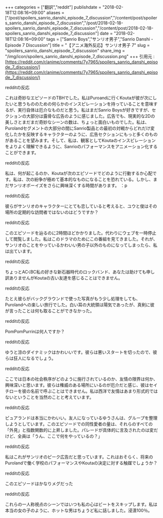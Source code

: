 +++
categories = ["翻訳","reddit"]
publishdate = "2018-02-18T12:08:16+09:00"
aliases = ["/post/spoilers_sanrio_danshi_episode_7_discussion","/content/post/spoilers_sanrio_danshi_episode_7_discussion","/post/2018-02-18-spoilers_sanrio_danshi_episode_7_discussion","/content/post/2018-02-18-spoilers_sanrio_danshi_episode_7_discussion"]
date = "2018-02-18T12:08:16+09:00"
tags = ["Sanrio Boys","サンリオ男子","Sanrio Danshi - Episode 7 Discussion"]
title = "【アニメ海外反応】サンリオ男子 7"
slug = "spoilers_sanrio_danshi_episode_7_discussion"
share_img = "/img/icon/spoilers_sanrio_danshi_episode_7_discussion.png"
+++
引用元 : [https://reddit.com/r/anime/comments/7y7965/spoilers_sanrio_danshi_episode_7_discussion/](https://reddit.com/r/anime/comments/7y7965/spoilers_sanrio_danshi_episode_7_discussion/)

<p><span class="reddit-comment">redditの反応</span></p>これは奇妙なエピソードのTBHでした。私はPuroandに行くKoutaが彼が次にしたいと思うもののための何らかのインスピレーションを持っていることを意味するが、実行自体は厄介なものだと思う。私はまだSanrio Boysが好きですが、セクションの大部分は露骨な広告のように感じました。広告でも、現実的な2Dの美しさとまだまだ奇妙なシーンの数は、ちょっと面白いものでした。私は、Purolandセグメントの大部分の間にSanrio製品との最初の対戦からどれだけ変化したかを反映するキャラクターのように、広告セクションにもっと多くのものがあることを望みます。そして、私は、観客としてKoutaのインスピレーションをよりよく理解できるように、Sanrioのパフォーマンスをアニメーション化することができます。

<p><span class="reddit-comment">redditの反応</span></p>私は、何が起こるのか、Koutaが次のエピソードでどのように行動するか心配です。私は、次の紛争が極めて基本的なものになることを恐れている。しかし、まだサンリオボーイズをさらに興味深くする時間があります。 ：p

<p><span class="reddit-comment">redditの反応</span></p>彼らがサンリオのキャラクターにとても恋していると考えると、ユウと俊はその場所の定期的な訪問者ではないのはどうですか？

<p><span class="reddit-comment">redditの反応</span></p>このエピソードを辿るのに2時間ほどかかりました。代わりにウェブを一時停止して閲覧しました。私はこのドラマのためにこの番組を見てきました。それが、サンリオのことをやっているかわいい男の子以外のものになってしまったら、私は出ています。

<p><span class="reddit-comment">redditの反応</span></p>ちょっとAC☇BC私の好きな新石器時代のロックバンド、あなたは助けても申し訳ありませんがKoutaの古い友達を感じることはできません。

<p><span class="reddit-comment">redditの反応</span></p>たとえ彼らがバックグラウンドで使った写真がもう少し処理をしても、Purolandへの楽しい旅行でした。白い耳の大統領は陽気であったが、真剣に彼が言ったことは何も取ることができなかった。

<p><span class="reddit-comment">redditの反応</span></p>PomPomPurrinは何人ですか？

<p><span class="reddit-comment">redditの反応</span></p>ゆうと涼のダイナミックはかわいいです。彼らは悪いスタートを切ったので、彼らは狂人になるでしょう。

<p><span class="reddit-comment">redditの反応</span></p>ここでは日本の社会秩序がどのように施行されているのか、友情の限界は何か、興味深いと思います。彼らは権威のある場所にいるのが厄介だと感じ、彼はセイチローを彼の名前で呼ぶことはできません。私は西洋で友情はあまり形式的ではないということを当然のことと考えています。

<p><span class="reddit-comment">redditの反応</span></p>ピュアランドは本当にかわいい。友人になっているゆうさんは、グループを整理しようとしています。このエピソードでの同性愛者の量は、それらのすべての「外見」と指数関数的に上昇しました。パレードが具体的に言及されたのは変だけど、全員は「うん、ここで何をやっているの？」

<p><span class="reddit-comment">redditの反応</span></p>私はこれがサンリオのピーク広告だと思っています。これはおそらく、将来のPurolandで働く学校のパフォーマンスやKoutaの決定に対する触媒でしょうか？

<p><span class="reddit-comment">redditの反応</span></p>このエピソードはかなりメグだった

<p><span class="reddit-comment">redditの反応</span></p>これらの一人称視点のシーンではいつも私の心はビートをスキップします。私は本当の女の子のように、ホットな男はちょうど私に話しました。浸漬100％。
